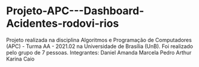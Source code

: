 # Projeto-APC---Dashboard-Acidentes-rodovi-rios
Projeto realizada na disciplina Algoritmos e Programação de Computadores (APC) - Turma AA - 2021.02 na Universidade de Brasília (UnB).
Foi realizado pelo grupo de 7 pessoas.
Integrantes:
Daniel
Amanda 
Marcela
Pedro
Arthur
Karina
Caio
